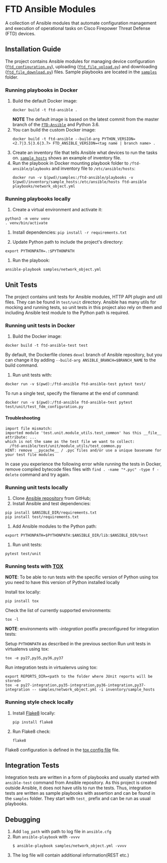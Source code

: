 # FTD Ansible Modules

A collection of Ansible modules that automate configuration management 
and execution of operational tasks on Cisco Firepower Threat Defense (FTD) devices.

## Installation Guide

The project contains Ansible modules for managing device configuration ([`ftd_configuration.py`](./library/ftd_configuration.py)), 
uploading ([`ftd_file_upload.py`](./library/ftd_file_upload.py)) and downloading
([`ftd_file_download.py`](./library/ftd_file_download.py)) files. Sample playbooks are located in 
the [`samples`](./samples) folder.

### Running playbooks in Docker

1. Build the default Docker image:
    ```
    docker build -t ftd-ansible .
    ```
    **NOTE** The default image is based on the latest commit from the master branch of the [`FTD-Ansible`](https://github.com/CiscoDevNet/FTDAnsible) and Python 3.6. 
1. You can build the custom Docker image:
    ```
    docker build -t ftd-ansible --build-arg PYTHON_VERSION=<2.7|3.5|3.6|3.7> FTD_ANSIBLE_VERSION=<tag name | branch name> .
    ```
1. Create an inventory file that tells Ansible what devices to run the tasks on. [`sample_hosts`](./inventory/sample_hosts) 
shows an example of inventory file.
1. Run the playbook in Docker mounting playbook folder to `/ftd-ansible/playbooks` and inventory file to `/etc/ansible/hosts`:
    ```
    docker run -v $(pwd)/samples:/ftd-ansible/playbooks -v $(pwd)/inventory/sample_hosts:/etc/ansible/hosts ftd-ansible playbooks/network_object.yml
    ```

### Running playbooks locally 

1. Create a virtual environment and activate it:
```
python3 -m venv venv
. venv/bin/activate
```

1. Install dependencies:
`pip install -r requirements.txt`

1. Update Python path to include the project's directory:
```
export PYTHONPATH=.:$PYTHONPATH
```
   
1. Run the playbook:
``` 
ansible-playbook samples/network_object.yml
```

## Unit Tests

The project contains unit tests for Ansible modules, HTTP API plugin and util files. They can be found 
in `test/unit` directory. Ansible has many utils for mocking and running tests, so unit tests
in this project also rely on them and including Ansible test module to the Python path is required.

### Running unit tests in Docker

1. Build the Docker image: 
```
docker build -t ftd-ansible-test test
```
By default, the Dockerfile clones `devel` branch of Ansible repository, but you can change it by adding
`--build-arg ANSIBLE_BRANCH=$BRANCH_NAME` to the build command.

1. Run unit tests with: 
```
docker run -v $(pwd):/ftd-ansible ftd-ansible-test pytest test/
```
To run a single test, specify the filename at the end of command:
```
docker run -v $(pwd):/ftd-ansible ftd-ansible-test pytest test/unit/test_fdm_configuration.py
```

#### Troubleshooting

```
import file mismatch:
imported module 'test.unit.module_utils.test_common' has this __file__ attribute: ...
which is not the same as the test file we want to collect:
  /ftd-ansible/test/unit/module_utils/test_common.py
HINT: remove __pycache__ / .pyc files and/or use a unique basename for your test file modules
```

In case you experience the following error while running the tests in Docker, remove compiled bytecode files files with 
`find . -name "*.pyc" -type f -delete` command and try again.

### Running unit tests locally

1. Clone [Ansible repository](https://github.com/ansible/ansible) from GitHub;
1. Install Ansible and test dependencies:
```
pip install $ANSIBLE_DIR/requirements.txt
pip install test/requirements.txt
```
1. Add Ansible modules to the Python path:
```
export PYTHONPATH=$PYTHONPATH:$ANSIBLE_DIR/lib:$ANSIBLE_DIR/test
```
1. Run unit tests:
```
pytest test/unit
```
 
### Running tests with [TOX](https://tox.readthedocs.io/en/latest/) 
**NOTE**: To be able to run tests with the specific version of Python using tox you need to have this version of Python installed locally  

Install tox locally:
```
pip install tox
```
Check the list of currently supported environments:
```
tox -l
```
**NOTE**: environments with _-integration_ postfix preconfigured for integration tests:

Setup `PYTHONPATH` as described in the previous section
Run unit tests in virtualenvs using tox:
```
tox -e py27,py35,py36,py37
```
Run integration tests in virtualenvs using tox:
```
export REPORTS_DIR=<path to the folder where JUnit reports will be stored>
tox -e py27-integration,py35-integration,py36-integration,py37-integration -- samples/network_object.yml -i inventory/sample_hosts
```
### Running style check locally
1. Install [Flake8](http://flake8.pycqa.org/en/latest/) locally:
    ```
    pip install flake8
    ```
1. Run Flake8 check:
    ```
    flake8
    ```
Flake8 configuration is defined in the [tox config file](./tox.ini) file.

## Integration Tests

Integration tests are written in a form of playbooks and usually started with `ansible-test` command 
from Ansible repository. As this project is created outside Ansible, it does not have utils to run 
the tests. Thus, integration tests are written as sample playbooks with assertion and can be found 
in the `samples` folder. They start with `test_` prefix and can be run as usual playbooks.

## Debugging

1. Add `log_path` with path to log file in `ansible.cfg`
2. Run `ansible-playbook` with `-vvvv`
    ```
    $ ansible-playbook samples/network_object.yml -vvvv
    ```
3. The log file will contain additional information(REST etc.)
